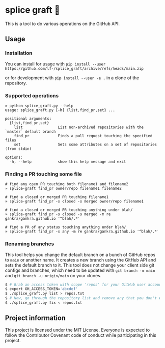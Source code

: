# splice graft 🌿

This is a tool to do various operations on the GitHub API.

## Usage

### Installation

You can install for usage with `pip install --user https://github.com/lf-/splice_graft/archive/refs/heads/main.zip`

or for development with `pip install --user -e .` in a clone of the repository.

### Supported operations

```
» python splice_graft.py --help
usage: splice_graft.py [-h] {list,find_pr,set} ...

positional arguments:
  {list,find_pr,set}
    list                List non-archived repositories with the `master` default branch
    find_pr             Finds a pull request touching the specified files
    set                 Sets some attributes on a set of repositories (from stdin)

options:
  -h, --help            show this help message and exit
```

### Finding a PR touching some file

```
# find any open PR touching both filename1 and filename2
» splice-graft find_pr owner/repo filename1 filename2

# find a closed or merged PR touching filename1
» splice-graft find_pr -s closed -s merged owner/repo filename1

# find a closed or merged PR touching anything under blah/
» splice-graft find_pr -s closed -s merged -m re gankra/gankra.github.io '^blah/.*'

# find a PR of any status touching anything under blah/
» splice-graft find_pr -s any -m re gankra/gankra.github.io '^blah/.*'
```

### Renaming branches

This tool helps you change the default branch on a bunch of GitHub repos to
`main` or another name. It creates a new branch using the GitHub API and sets
the default branch to it. This tool does not change your client side git
configs and branches, which need to be updated with `git branch -m main` and
`git branch -u origin/main` on your clones.

```bash
$ # Grab an access token with scope 'repos' for your GitHub user account at https://github.com/settings/tokens
$ export GH_ACCESS_TOKEN='abcdef'
$ ./splice_graft.py list > repos.txt
$ # Now, go through the repository list and remove any that you don't want to use
$ ./splice_graft.py fix < repos.txt
```

## Project information

This project is licensed under the MIT License. Everyone is expected to follow
the Contributor Covenant code of conduct while participating in this project.

